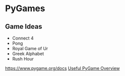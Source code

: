 # PyGames

## Game Ideas
* Connect 4
* Pong
* Royal Game of Ur
* Greek Alphabet
* Rush Hour

https://www.pygame.org/docs
[Useful PyGame Overview](https://stackoverflow.com/questions/16968226/drawing-a-circle-at-my-mouse-location-when-i-hit-the-space-bar-pygame)
